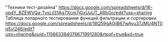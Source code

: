 "Техники тест-дизайна"
https://docs.google.com/spreadsheets/d/16-opdY_BZEWVQa-TvsLil31Ag7Xcm7jGxUuUT_ARbGo/edit?usp=sharing
Таблица попарного тестирования функций фильтрации и сортировки
https://docs.google.com/spreadsheets/d/18Q59gA0ijB67wAyu37JMU4NT0qSvl246/edit?usp=sharing&ouid=115663384076671991280&rtpof=true&sd=true
